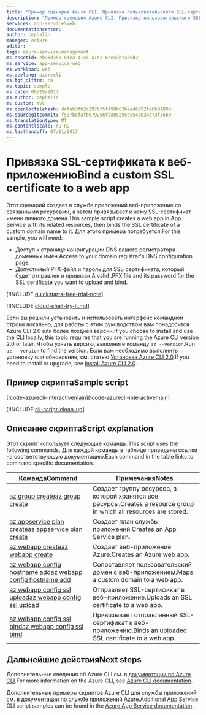 ```yaml
---
title: "Пример сценария Azure CLI. Привязка пользовательского SSL-сертификата к веб-приложению | Документация Майкрософт"
description: "Пример сценария Azure CLI. Привязка пользовательского SSL-сертификата к веб-приложению"
services: app-service\web
documentationcenter: 
author: cephalin
manager: erikre
editor: 
tags: azure-service-management
ms.assetid: eb95d350-81ea-4145-a1e2-6eea3b7469b2
ms.service: app-service-web
ms.workload: web
ms.devlang: azurecli
ms.tgt_pltfrm: na
ms.topic: sample
ms.date: 06/19/2017
ms.author: cephalin
ms.custom: mvc
ms.openlocfilehash: d4fab3fb2c297bf5f498b63bee46692febb9180b
ms.sourcegitcommit: f537befafb079256fba0529ee554c034d73f36b0
ms.translationtype: MT
ms.contentlocale: ru-RU
ms.lasthandoff: 07/11/2017
---
```

# <a name="bind-a-custom-ssl-certificate-to-a-web-app"></a><span data-ttu-id="6e8ee-103">Привязка SSL-сертификата к веб-приложению</span><span class="sxs-lookup"><span data-stu-id="6e8ee-103">Bind a custom SSL certificate to a web app</span></span>

<span data-ttu-id="6e8ee-104">Этот сценарий создает в службе приложений веб-приложение со связанными ресурсами, а затем привязывает к нему SSL-сертификат имени личного домена.</span><span class="sxs-lookup"><span data-stu-id="6e8ee-104">This sample script creates a web app in App Service with its related resources, then binds the SSL certificate of a custom domain name to it.</span></span> <span data-ttu-id="6e8ee-105">Для этого примера потребуется:</span><span class="sxs-lookup"><span data-stu-id="6e8ee-105">For this sample, you will need:</span></span>

* <span data-ttu-id="6e8ee-106">Доступ к странице конфигурации DNS вашего регистратора доменных имен.</span><span class="sxs-lookup"><span data-stu-id="6e8ee-106">Access to your domain registrar's DNS configuration page.</span></span>
* <span data-ttu-id="6e8ee-107">Допустимый PFX-файл и пароль для SSL-сертификата, который будет отправлен и привязан.</span><span class="sxs-lookup"><span data-stu-id="6e8ee-107">A valid .PFX file and its password for the SSL certificate you want to upload and bind.</span></span>

[!INCLUDE [quickstarts-free-trial-note](../../../includes/quickstarts-free-trial-note.md)]

[!INCLUDE [cloud-shell-try-it.md](../../../includes/cloud-shell-try-it.md)]

<span data-ttu-id="6e8ee-108">Если вы решили установить и использовать интерфейс командной строки локально, для работы с этим руководством вам понадобится Azure CLI 2.0 или более поздней версии.</span><span class="sxs-lookup"><span data-stu-id="6e8ee-108">If you choose to install and use the CLI locally, this topic requires that you are running the Azure CLI version 2.0 or later.</span></span> <span data-ttu-id="6e8ee-109">Чтобы узнать версию, выполните команду `az --version`.</span><span class="sxs-lookup"><span data-stu-id="6e8ee-109">Run `az --version` to find the version.</span></span> <span data-ttu-id="6e8ee-110">Если вам необходимо выполнить установку или обновление, см. статью [Установка Azure CLI 2.0]( /cli/azure/install-azure-cli).</span><span class="sxs-lookup"><span data-stu-id="6e8ee-110">If you need to install or upgrade, see [Install Azure CLI 2.0]( /cli/azure/install-azure-cli).</span></span> 


## <a name="sample-script"></a><span data-ttu-id="6e8ee-111">Пример скрипта</span><span class="sxs-lookup"><span data-stu-id="6e8ee-111">Sample script</span></span>

<span data-ttu-id="6e8ee-112">[!code-azurecli-interactive[main](../../../cli_scripts/app-service/configure-ssl-certificate/configure-ssl-certificate.sh?highlight=3-5 "Привязка SSL-сертификата к веб-приложению")]</span><span class="sxs-lookup"><span data-stu-id="6e8ee-112">[!code-azurecli-interactive[main](../../../cli_scripts/app-service/configure-ssl-certificate/configure-ssl-certificate.sh?highlight=3-5 "Bind a custom SSL certificate to a web app")]</span></span>

[!INCLUDE [cli-script-clean-up](../../../includes/cli-script-clean-up.md)]

## <a name="script-explanation"></a><span data-ttu-id="6e8ee-113">Описание скрипта</span><span class="sxs-lookup"><span data-stu-id="6e8ee-113">Script explanation</span></span>

<span data-ttu-id="6e8ee-114">Этот скрипт использует следующие команды.</span><span class="sxs-lookup"><span data-stu-id="6e8ee-114">This script uses the following commands.</span></span> <span data-ttu-id="6e8ee-115">Для каждой команды в таблице приведены ссылки на соответствующую документацию.</span><span class="sxs-lookup"><span data-stu-id="6e8ee-115">Each command in the table links to command specific documentation.</span></span>

| <span data-ttu-id="6e8ee-116">Команда</span><span class="sxs-lookup"><span data-stu-id="6e8ee-116">Command</span></span> | <span data-ttu-id="6e8ee-117">Примечания</span><span class="sxs-lookup"><span data-stu-id="6e8ee-117">Notes</span></span> |
|---|---|
| [<span data-ttu-id="6e8ee-118">az group create</span><span class="sxs-lookup"><span data-stu-id="6e8ee-118">az group create</span></span>](https://docs.microsoft.com/cli/azure/group#create) | <span data-ttu-id="6e8ee-119">Создает группу ресурсов, в которой хранятся все ресурсы.</span><span class="sxs-lookup"><span data-stu-id="6e8ee-119">Creates a resource group in which all resources are stored.</span></span> |
| [<span data-ttu-id="6e8ee-120">az appservice plan create</span><span class="sxs-lookup"><span data-stu-id="6e8ee-120">az appservice plan create</span></span>](https://docs.microsoft.com/cli/azure/appservice/plan#create) | <span data-ttu-id="6e8ee-121">Создает план службы приложений.</span><span class="sxs-lookup"><span data-stu-id="6e8ee-121">Creates an App Service plan.</span></span> |
| [<span data-ttu-id="6e8ee-122">az webapp create</span><span class="sxs-lookup"><span data-stu-id="6e8ee-122">az webapp create</span></span>](https://docs.microsoft.com/cli/azure/webapp#create) | <span data-ttu-id="6e8ee-123">Создает веб-приложение Azure.</span><span class="sxs-lookup"><span data-stu-id="6e8ee-123">Creates an Azure web app.</span></span> |
| [<span data-ttu-id="6e8ee-124">az webapp config hostname add</span><span class="sxs-lookup"><span data-stu-id="6e8ee-124">az webapp config hostname add</span></span>](https://docs.microsoft.com/cli/azure/webapp/config/hostname#add) | <span data-ttu-id="6e8ee-125">Сопоставляет пользовательский домен с веб-приложением.</span><span class="sxs-lookup"><span data-stu-id="6e8ee-125">Maps a custom domain to a web app.</span></span> |
| [<span data-ttu-id="6e8ee-126">az webapp config ssl upload</span><span class="sxs-lookup"><span data-stu-id="6e8ee-126">az webapp config ssl upload</span></span>](https://docs.microsoft.com/cli/azure/webapp/config/ssl#upload) | <span data-ttu-id="6e8ee-127">Отправляет SSL-сертификат в веб-приложение.</span><span class="sxs-lookup"><span data-stu-id="6e8ee-127">Uploads an SSL certificate to a web app.</span></span> |
| [<span data-ttu-id="6e8ee-128">az webapp config ssl bind</span><span class="sxs-lookup"><span data-stu-id="6e8ee-128">az webapp config ssl bind</span></span>](https://docs.microsoft.com/cli/azure/webapp/config/ssl#bind) | <span data-ttu-id="6e8ee-129">Привязывает отправленный SSL-сертификат к веб-приложению.</span><span class="sxs-lookup"><span data-stu-id="6e8ee-129">Binds an uploaded SSL certificate to a web app.</span></span> |

## <a name="next-steps"></a><span data-ttu-id="6e8ee-130">Дальнейшие действия</span><span class="sxs-lookup"><span data-stu-id="6e8ee-130">Next steps</span></span>

<span data-ttu-id="6e8ee-131">Дополнительные сведения об Azure CLI см. в [документации по Azure CLI](https://docs.microsoft.com/cli/azure/overview).</span><span class="sxs-lookup"><span data-stu-id="6e8ee-131">For more information on the Azure CLI, see [Azure CLI documentation](https://docs.microsoft.com/cli/azure/overview).</span></span>

<span data-ttu-id="6e8ee-132">Дополнительные примеры скриптов Azure CLI для службы приложений см. в [документации по службе приложений Azure](../app-service-cli-samples.md).</span><span class="sxs-lookup"><span data-stu-id="6e8ee-132">Additional App Service CLI script samples can be found in the [Azure App Service documentation](../app-service-cli-samples.md).</span></span>
